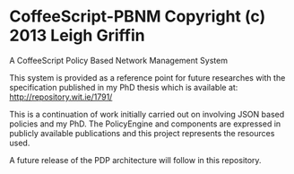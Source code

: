 CoffeeScript-PBNM Copyright (c) 2013 Leigh Griffin
=================

A CoffeeScript Policy Based Network Management System


This system is provided as a reference point for future researches with the specification published in my PhD thesis which is available at:
http://repository.wit.ie/1791/

This is a continuation of work initially carried out on involving JSON based policies and my PhD. The PolicyEngine and components are expressed in publicly available publications and this project represents the resources used.

A future release of the PDP architecture will follow in this repository.
